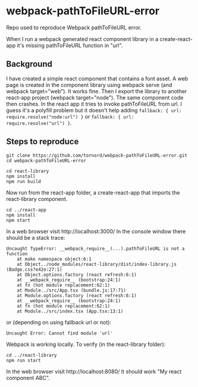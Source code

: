 # webpack-pathToFileURL-error

Repo used to reproduce Webpack pathToFileURL error.

When I run a webpack generated react component library in a create-react-app it's missing pathToFileURL function in "url".

## Background

I have created a simple react component that contains a font asset. A web page is created in the component library using webpack serve (and webpack target="web"). It works fine. Then I export the library to another react-app project (webpack target="node"). The same component code then crashes. In the react app it tries to invoke pathToFileURL from url. I guess it's a polyfill problem but it doesn't help adding `fallback: { url: require.resolve("node:url") }` or `fallback: { url: require.resolve("url") }`.

## Steps to reproduce

```shell
git clone https://github.com/tornord/webpack-pathToFileURL-error.git
cd webpack-pathToFileURL-error

cd react-library
npm install
npm run build
```

Now run from the react-app folder, a create-react-app that imports the react-library component.

```shell
cd ../react-app
npm install
npm start
```

In a web browser visit http://localhost:3000/
In the console window there should be a stack trace:

```shell
Uncaught TypeError: __webpack_require__(...).pathToFileURL is not a function
    at make namespace object:6:1
    at Object../node_modules/react-library/dist/index-library.js (Badge.css?e42e:27:1)
    at Object.options.factory (react refresh:6:1)
    at __webpack_require__ (bootstrap:24:1)
    at fn (hot module replacement:62:1)
    at Module../src/App.tsx (bundle.js:17:71)
    at Module.options.factory (react refresh:6:1)
    at __webpack_require__ (bootstrap:24:1)
    at fn (hot module replacement:62:1)
    at Module../src/index.tsx (App.tsx:13:1)
```

or (depending on using fallback url or not):

```
Uncaught Error: Cannot find module 'url'
```

Webpack is working locally. To verify (in the react-library folder):
```shell
cd ../react-library
npm run start
```
In the web browser visit http://localhost:8080/
It should work "My react component ABC".
